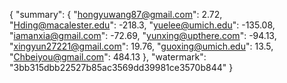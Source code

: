 {
    "summary": {
        "hongyuwang87@gmail.com": 2.72, 
        "Hding@macalester.edu": -218.3, 
        "yuelee@umich.edu": -135.08, 
        "iamanxia@gmail.com": -72.69, 
        "yunxing@upthere.com": -94.13, 
        "xingyun27221@gmail.com": 19.76, 
        "guoxing@umich.edu": 13.5, 
        "Chbeiyou@gmail.com": 484.13
    }, 
    "watermark": "3bb315dbb22527b85ac3569dd39981ce3570b844"
}